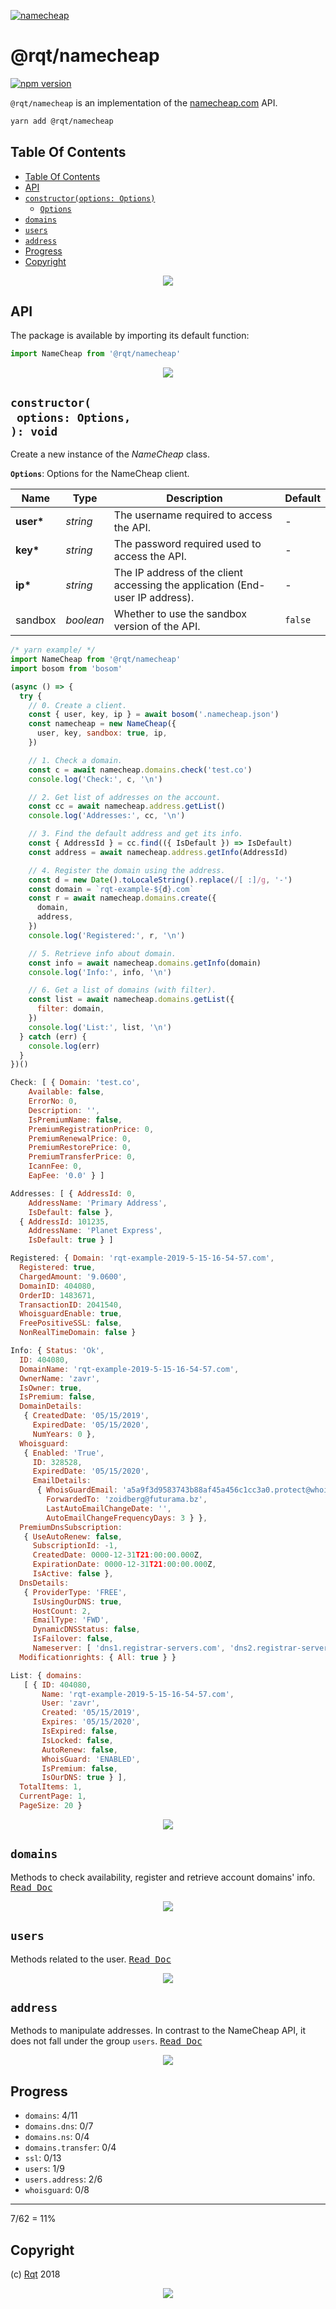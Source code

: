 [![namecheap](https://raw.githubusercontent.com/rqt/namecheap/HEAD/images/nc.gif)](https://nameexpensive.com)

# @rqt/namecheap

[![npm version](https://badge.fury.io/js/%40rqt%2Fnamecheap.svg)](https://npmjs.org/package/@rqt/namecheap)

`@rqt/namecheap` is an implementation of the [namecheap.com](https://nameexpensive.com) API.

```sh
yarn add @rqt/namecheap
```

## Table Of Contents

- [Table Of Contents](#table-of-contents)
- [API](#api)
- [`constructor(options: Options)`](#constructoroptions-options-void)
  * [`Options`](#type-options)
- [`domains`](#domains)
- [`users`](#users)
- [`address`](#address)
- [Progress](#progress)
- [Copyright](#copyright)

<p align="center"><a href="#table-of-contents"><img src="/.documentary/section-breaks/0.svg?sanitize=true"></a></p>

## API

The package is available by importing its default function:

```js
import NameCheap from '@rqt/namecheap'
```

<p align="center"><a href="#table-of-contents"><img src="/.documentary/section-breaks/1.svg?sanitize=true"></a></p>

## `constructor(`<br/>&nbsp;&nbsp;`options: Options,`<br/>`): void`

Create a new instance of the _NameCheap_ class.

__<a name="type-options">`Options`</a>__: Options for the NameCheap client.

|   Name    |       Type       |                                  Description                                  | Default |
| --------- | ---------------- | ----------------------------------------------------------------------------- | ------- |
| __user*__ | <em>string</em>  | The username required to access the API.                                      | -       |
| __key*__  | <em>string</em>  | The password required used to access the API.                                 | -       |
| __ip*__   | <em>string</em>  | The IP address of the client accessing the application (End-user IP address). | -       |
| sandbox   | <em>boolean</em> | Whether to use the sandbox version of the API.                                | `false` |

```js
/* yarn example/ */
import NameCheap from '@rqt/namecheap'
import bosom from 'bosom'

(async () => {
  try {
    // 0. Create a client.
    const { user, key, ip } = await bosom('.namecheap.json')
    const namecheap = new NameCheap({
      user, key, sandbox: true, ip,
    })

    // 1. Check a domain.
    const c = await namecheap.domains.check('test.co')
    console.log('Check:', c, '\n')

    // 2. Get list of addresses on the account.
    const cc = await namecheap.address.getList()
    console.log('Addresses:', cc, '\n')

    // 3. Find the default address and get its info.
    const { AddressId } = cc.find(({ IsDefault }) => IsDefault)
    const address = await namecheap.address.getInfo(AddressId)

    // 4. Register the domain using the address.
    const d = new Date().toLocaleString().replace(/[ :]/g, '-')
    const domain = `rqt-example-${d}.com`
    const r = await namecheap.domains.create({
      domain,
      address,
    })
    console.log('Registered:', r, '\n')

    // 5. Retrieve info about domain.
    const info = await namecheap.domains.getInfo(domain)
    console.log('Info:', info, '\n')

    // 6. Get a list of domains (with filter).
    const list = await namecheap.domains.getList({
      filter: domain,
    })
    console.log('List:', list, '\n')
  } catch (err) {
    console.log(err)
  }
})()
```
```js
Check: [ { Domain: 'test.co',
    Available: false,
    ErrorNo: 0,
    Description: '',
    IsPremiumName: false,
    PremiumRegistrationPrice: 0,
    PremiumRenewalPrice: 0,
    PremiumRestorePrice: 0,
    PremiumTransferPrice: 0,
    IcannFee: 0,
    EapFee: '0.0' } ] 

Addresses: [ { AddressId: 0,
    AddressName: 'Primary Address',
    IsDefault: false },
  { AddressId: 101235,
    AddressName: 'Planet Express',
    IsDefault: true } ] 

Registered: { Domain: 'rqt-example-2019-5-15-16-54-57.com',
  Registered: true,
  ChargedAmount: '9.0600',
  DomainID: 404080,
  OrderID: 1483671,
  TransactionID: 2041540,
  WhoisguardEnable: true,
  FreePositiveSSL: false,
  NonRealTimeDomain: false } 

Info: { Status: 'Ok',
  ID: 404080,
  DomainName: 'rqt-example-2019-5-15-16-54-57.com',
  OwnerName: 'zavr',
  IsOwner: true,
  IsPremium: false,
  DomainDetails: 
   { CreatedDate: '05/15/2019',
     ExpiredDate: '05/15/2020',
     NumYears: 0 },
  Whoisguard: 
   { Enabled: 'True',
     ID: 328528,
     ExpiredDate: '05/15/2020',
     EmailDetails: 
      { WhoisGuardEmail: 'a5a9f3d9583743b88af45a456c1cc3a0.protect@whoisguard.com',
        ForwardedTo: 'zoidberg@futurama.bz',
        LastAutoEmailChangeDate: '',
        AutoEmailChangeFrequencyDays: 3 } },
  PremiumDnsSubscription: 
   { UseAutoRenew: false,
     SubscriptionId: -1,
     CreatedDate: 0000-12-31T21:00:00.000Z,
     ExpirationDate: 0000-12-31T21:00:00.000Z,
     IsActive: false },
  DnsDetails: 
   { ProviderType: 'FREE',
     IsUsingOurDNS: true,
     HostCount: 2,
     EmailType: 'FWD',
     DynamicDNSStatus: false,
     IsFailover: false,
     Nameserver: [ 'dns1.registrar-servers.com', 'dns2.registrar-servers.com' ] },
  Modificationrights: { All: true } } 

List: { domains: 
   [ { ID: 404080,
       Name: 'rqt-example-2019-5-15-16-54-57.com',
       User: 'zavr',
       Created: '05/15/2019',
       Expires: '05/15/2020',
       IsExpired: false,
       IsLocked: false,
       AutoRenew: false,
       WhoisGuard: 'ENABLED',
       IsPremium: false,
       IsOurDNS: true } ],
  TotalItems: 1,
  CurrentPage: 1,
  PageSize: 20 }
```

<p align="center"><a href="#table-of-contents"><img src="/.documentary/section-breaks/2.svg?sanitize=true"></a></p>

## `domains`

Methods to check availability, register and retrieve account domains' info. <kbd><a href="/doc/DOMAINS.md">Read Doc</a></kbd>

<p align="center"><a href="#table-of-contents"><img src="/.documentary/section-breaks/3.svg?sanitize=true"></a></p>

## `users`

Methods related to the user. <kbd><a href="/doc/USERS.md">Read Doc</a></kbd>

<p align="center"><a href="#table-of-contents"><img src="/.documentary/section-breaks/4.svg?sanitize=true"></a></p>

## `address`

Methods to manipulate addresses. In contrast to the NameCheap API, it does not fall under the group `users`. <kbd><a href="/doc/ADDRESS.md">Read Doc</a></kbd>

<p align="center"><a href="#table-of-contents"><img src="/.documentary/section-breaks/5.svg?sanitize=true"></a></p>

## Progress

* `domains`: 4/11
* `domains.dns`: 0/7
* `domains.ns`: 0/4
* `domains.transfer`: 0/4
* `ssl`: 0/13
* `users`: 1/9
* `users.address`: 2/6
* `whoisguard`: 0/8

---

7/62 = 11%

## Copyright

(c) [Rqt][1] 2018

[1]: https://rqt.biz

<p align="center"><a href="#table-of-contents"><img src="/.documentary/section-breaks/-1.svg?sanitize=true"></a></p>